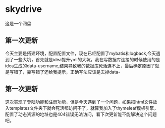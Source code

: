 # skydrive
这是一个网盘
## 第一次更新
 今天主要是搭建环境，配置配置文件，现在已经配置了mybatis和logback,今天遇到了一些大坑，首先就是idea提升yml的大坑，我在写数据库连接的时候使用的是idea生成的data-username,结果导致我的数据库死活连不上，最后确定原因了就是写错了，靠写错了还给我提示，正确写法应该是去掉data-
## 第一次更新
 这次实现了登陆功能和注册功能，但是今天遇到了一个问题，如果把html文件放入templates文件夹下就会死活都访问不了，就算我加入了thymeleaf模板引擎，配置了动态资源的地址也是404错误无法访问，看下次更新能不能解决这个问题吧。
